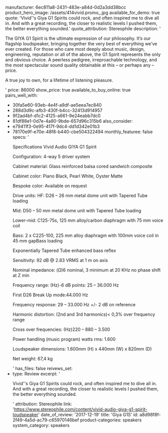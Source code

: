 manufacturer: 6ec811a8-2431-483e-a84d-0d2a3dd38bcc
product_hero_image: /assets/414vivid.promo_.jpg
available_for_demo: true
quote: 'Vivid''s Giya G1 Spirits could rock, and often inspired me to dive all in. And with a great recording, the closer to realistic levels I pushed them, the better everything sounded.'
quote_attribution: Stereophile
description: '<p>The GIYA G1 Spirit is the ultimate expression of our philosophy. It’s our flagship loudspeaker, bringing together the very best of everything we’ve ever created. For those who care most deeply about music, design, engineering, reputation or all of the above, the G1 Spirit represents the only and obvious choice. A peerless pedigree, irreproachable technology, and the most spectacular sound quality obtainable at this – or perhaps any – price.</p><p>A true joy to own, for a lifetime of listening pleasure.</p>'
price: 86000
show_price: true
available_to_buy_online: true
pairs_well_with:
  - 30fa5e60-93eb-4e4f-a9df-ae5eea7ec840
  - 288d3d9c-afb3-430f-b4cc-32413d914957
  - 9f2ad4bf-d1c2-4125-a661-9e24eabb7dc0
  - 81df88e1-0d7e-4a80-9bde-657d96c315b6
also_consider:
  - e79411f3-0e95-417f-9dc4-dd1d342e01b3
  - 78170e9f-e70e-48f8-b440-cbe504322494
monthly_featuree: false
specs: '<p>Specifications Vivid Audio GIYA G1 Spirit&nbsp;</p><p>Configuration: 4-way 5 driver system</p><p>Cabinet material: Glass reinforced balsa cored sandwich composite</p><p>Cabinet color: Piano Black, Pearl White, Oyster Matte</p><p>Bespoke color: Available on request</p><p>Drive units: HF: D26 – 26 mm metal dome unit with Tapered Tube loading</p><p>Mid: D50 – 50 mm metal dome unit with Tapered Tube loading</p><p>Lower-mid: C125-75s, 125 mm alloy/carbon diaphragm with 75 mm voice coil</p><p>Bass: 2 x C225-100, 225 mm alloy diaphragm with 100mm voice coil in 45 mm gapBass loading</p><p>Exponentially Tapered Tube enhanced bass reflex</p><p>Sensitivity: 92 dB @ 2.83 VRMS at 1 m on axis</p><p>Nominal impedance: (Ω)6 nominal, 3 minimum at 20 KHz no phase shift at Z min</p><p>Frequency range: (Hz)-6 dB points: 25 – 36.000 Hz</p><p>First D26 Break Up mode:44.000 Hz</p><p>Frequency response: 29 – 33.000 Hz +/- 2 dB on reference</p><p>Harmonic distortion: (2nd and 3rd harmonics)&lt; 0,3% over frequency range</p><p>Cross over frequencies: (Hz)220 – 880 – 3.500</p><p>Power handling (music program) watts rms: 1.600</p><p>Loudspeaker dimensions: 1.600mm (H) x 440mm (W) x 820mm (D)</p><p>Net weight: 67,4 kg&nbsp;&nbsp;</p>'
has_files: false
reivews_set:
  -
    type: Review
    excerpt: '<p>Vivid''s Giya G1 Spirits could rock, and often inspired me to dive all in. And with a great recording, the closer to realistic levels I pushed them, the better everything sounded.&nbsp;&nbsp;</p>'
    attribution: Stereophile
    link: 'https://www.stereophile.com/content/vivid-audio-giya-g1-spirit-loudspeaker'
    date_of_review: '2017-12-19'
title: 'Giya G1S'
id: a8d98f8f-2f49-4a5d-ac79-c65970146bef
product-categories: speakers
system_category: speakers
